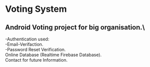 # Voting System
## Android Voting project for big organisation.\
   -Authentication used:\
     -Email-Verifaction.\
     -Password Reset Verification.\
Online Database (Realtime Firebase Database).\
Contact for future Information.
